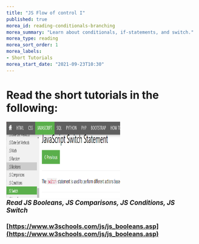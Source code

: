 ```yaml
---
title: "JS Flow of control I"
published: true
morea_id: reading-conditionals-branching
morea_summary: "Learn about conditionals, if-statements, and switch."
morea_type: reading
morea_sort_order: 1
morea_labels:
- Short Tutorials
morea_start_date: "2021-09-23T10:30"
---
```



# Read the short tutorials in the following:

<a href="https://www.w3schools.com/js/js_booleans.asp"><img height="200px" width="300px" src="W3Conditionals.png"></a>
<br><i><b><big>*Read JS Booleans, JS Comparisons, JS Conditions, JS Switch*</big></b></i>


### [https://www.w3schools.com/js/js_booleans.asp](https://www.w3schools.com/js/js_booleans.asp)